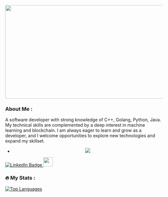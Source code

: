 <div align="center">
  <img src="https://media.giphy.com/media/dWesBcTLavkZuG35MI/giphy.gif" width="600" height="300"/>
</div>

### About Me :
А software developer with strong knowledge of C++, Golang, Python, Java. My technical skills are complemented by a deep interest in machine learning and blockchain. 
I am always eager to learn and grow as a developer, and I welcome opportunities to explore new technologies and expand my skillset.
- <p align="center">
  <a href="https://skillicons.dev">
    <img src="https://skillicons.dev/icons?i=cpp,java,py,go,c,cs,git,docker,linux,mysql,sqlite,qt,unity" />
  </a>
</p>
<div id="badges">
  <a href="https://www.linkedin.com/in/yakub-yakubov-a46898223/">
    <img src="https://img.shields.io/badge/LinkedIn-blue?style=for-the-badge&logo=linkedin&logoColor=white" alt="LinkedIn Badge"/>
    <img src="https://media.giphy.com/media/hvRJCLFzcasrR4ia7z/giphy.gif" width="30px"/>
  </a>
</div>
    
### :fire: My Stats :
<a href="https://github.com/Yakub28" align="left"><img src="https://github-readme-stats.vercel.app/api/top-langs/?username=Yakub28&langs_count=10&title_color=ffffff&text_color=ffffff&icon_color=14b8a6&bg_color=1c1917&hide_border=true&locale=en&custom_title=Top%20%Languages" alt="Top Languages" /></a>
